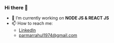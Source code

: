 ### Hi there 👋

- 🔭 I’m currently working on **NODE JS & REACT  JS**
- 📫 How to reach me: 
  - [LinkedIn](https://www.linkedin.com/in/rahulparmar0/)
  - <parmarrahul1974@gmail.com>
<!--
**husen1003/husen1003** is a ✨ _special_ ✨ repository because its `README.md` (this file) appears on your GitHub profile.
Here are some ideas to get you started:
- 🔭 I’m currently working on ReactJS
- 🌱 I’m currently learning NODE JS
- 👯 I’m looking to collaborate on
- 🤔 I’m looking for help with ...
- 💬 Ask me about ...
- 📫 How to reach me: ...
- 😄 Pronouns: ...
- ⚡ Fun fact: ...
-->

